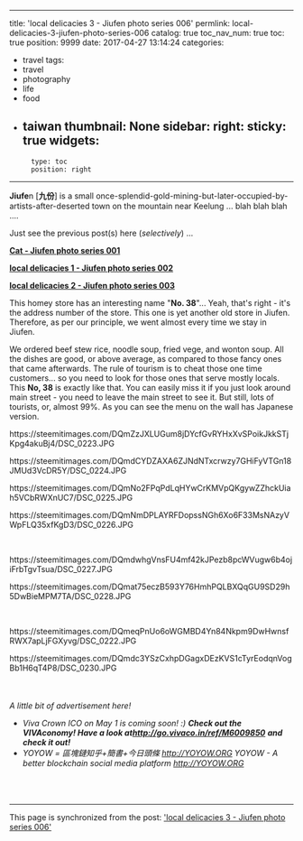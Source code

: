 
---
title: 'local delicacies 3 - Jiufen photo series 006'
permlink: local-delicacies-3-jiufen-photo-series-006
catalog: true
toc_nav_num: true
toc: true
position: 9999
date: 2017-04-27 13:14:24
categories:
- travel
tags:
- travel
- photography
- life
- food
- taiwan
thumbnail: None
sidebar:
    right:
        sticky: true
widgets:
    -
        type: toc
        position: right
---


<html>
<p><strong>Jiufe</strong>n [<strong>九份</strong>] is a small once-splendid-gold-mining-but-later-occupied-by-artists-after-deserted town on the mountain near Keelung ... blah blah blah ....&nbsp;</p>
<p>Just see the previous post(s) here (<em>selectively</em>) ...&nbsp;</p>
<p><a href="https://steemit.com/photography/@deanliu/cat-jiufen-photo-series-001"><strong>Cat - Jiufen photo series 001</strong></a></p>
<p><a href="https://steemit.com/photography/@deanliu/local-delicacies-1-jiufen-photo-series-002"><strong>local delicacies 1 - Jiufen photo series 002</strong></a></p>
<p><a href="https://steemit.com/travel/@deanliu/local-delicacies-2-jiufen-photo-series-003"><strong>local delicacies 2 - Jiufen photo series 003</strong></a></p>
<p>This homey store has an interesting name "<strong>No. 38</strong>"... Yeah, that's right - it's the address number of the store. This one is yet another old store in Jiufen. Therefore, as per our principle, we went almost every time we stay in Jiufen.</p>
<p>We ordered beef stew rice, noodle soup, fried vege, and wonton soup. All the dishes are good, or above average, as compared to those fancy ones that came afterwards. The rule of tourism is to cheat those one time customers... so you need to look for those ones that serve mostly locals. This <strong>No, 38</strong> is exactly like that. You can easily miss it if you just look around main street - you need to leave the main street to see it. But still, lots of tourists, or, almost 99%. As you can see the menu on the wall has Japanese version.</p>
<p>https://steemitimages.com/DQmZzJXLUGum8jDYcfGvRYHxXvSPoikJkkSTjKpg4akuBj4/DSC_0223.JPG</p>
<p>https://steemitimages.com/DQmdCYDZAXA6ZJNdNTxcrwzy7GHiFyVTGn18JMUd3VcDR5Y/DSC_0224.JPG</p>
<p>https://steemitimages.com/DQmNo2FPqPdLqHYwCrKMVpQKgywZZhckUiah5VCbRWXnUC7/DSC_0225.JPG</p>
<p>https://steemitimages.com/DQmNmDPLAYRFDopssNGh6Xo6F33MsNAzyVWpFLQ35xfKgD3/DSC_0226.JPG</p>
<p><br></p>
<p>https://steemitimages.com/DQmdwhgVnsFU4mf42kJPezb8pcWVugw6b4ojiFrbTgvTsua/DSC_0227.JPG</p>
<p>https://steemitimages.com/DQmat75eczB593Y76HmhPQLBXQqGU9SD29h5DwBieMPM7TA/DSC_0228.JPG</p>
<p><br></p>
<p>https://steemitimages.com/DQmeqPnUo6oWGMBD4Yn84Nkpm9DwHwnsfRWX7apLjFGXyvg/DSC_0222.JPG</p>
<p>https://steemitimages.com/DQmdc3YSzCxhpDGagxDEzKVS1cTyrEodqnVogBb1H6qT4P8/DSC_0230.JPG</p>
<p><br></p>
<p><h6><em>A little bit of advertisement here!&nbsp;</em></p>
<ul>
  <li><em>Viva Crown ICO on May 1 is coming soon! :)</em> <em><strong>Check out the VIVAconomy! Have a look at</strong></em><a href="http://go.vivaco.in/ref/M6009850"><em><strong>http://go.vivaco.in/ref/M6009850</strong></em></a> <em><strong>and check it out!&nbsp;</strong></em>&nbsp;</li>
  <li><em>YOYOW = 區塊鏈知乎+簡書+今日頭條</em> <a href="http://yoyow.org/"><em>http://YOYOW.ORG</em></a> <em>YOYOW - A better blockchain social media platform</em> <a href="http://yoyow.org/"><em>http://YOYOW.ORG</em></a>&nbsp;</li>
</ul>
<p><br></h6></p>
</html>

- - -

This page is synchronized from the post: ['local delicacies 3 - Jiufen photo series 006'](https://steemit.com/@deanliu/local-delicacies-3-jiufen-photo-series-006)
